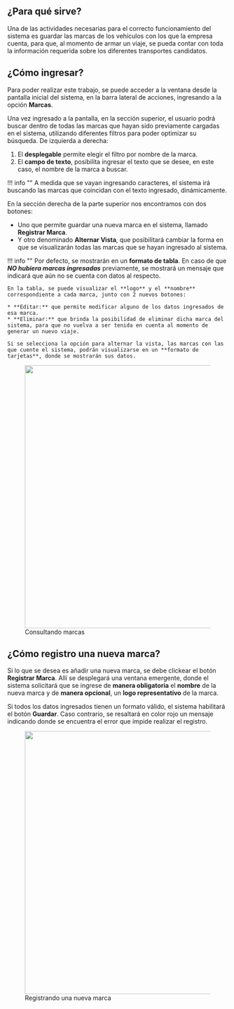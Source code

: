 ## ¿Para qué sirve?

Una de las actividades necesarias para el correcto funcionamiento del sistema es guardar las marcas de los vehículos con los que la empresa cuenta, para que, al momento de armar un viaje, se pueda contar con toda la información requerida sobre los diferentes transportes candidatos.

## ¿Cómo ingresar?

Para poder realizar este trabajo, se puede acceder a la ventana desde la pantalla inicial del sistema, en la barra lateral de acciones, ingresando a la opción **Marcas**.

Una vez ingresado a la pantalla, en la sección superior, el usuario podrá buscar dentro de todas las marcas que hayan sido previamente cargadas en el sistema, utilizando diferentes filtros para poder optimizar su búsqueda. De izquierda a derecha:

1. El **desplegable** permite elegir el filtro por nombre de la marca. 
2. El **campo de texto**, posibilita ingresar el texto que se desee, en este caso, el nombre de la marca a buscar. 

!!! info ""
    A medida que se vayan ingresando caracteres, el sistema irá buscando las marcas que coincidan con el texto ingresado, dinámicamente.

En la sección derecha de la parte superior nos encontramos con dos botones:

* Uno que permite guardar una nueva marca en el sistema, llamado **Registrar Marca**.
* Y otro denominado **Alternar Vista**, que posibilitará cambiar la forma en que se visualizarán todas las marcas que se hayan ingresado al sistema.

!!! info ""
    Por defecto, se mostrarán en un **formato de tabla**. En caso de que ***NO hubiera marcas ingresadas*** previamente, se mostrará un mensaje que indicará que aún no se cuenta con datos al respecto.

    En la tabla, se puede visualizar el **logo** y el **nombre** correspondiente a cada marca, junto con 2 nuevos botones: 
    
    * **Editar:** que permite modificar alguno de los datos ingresados de esa marca.
    * **Eliminar:** que brinda la posibilidad de eliminar dicha marca del sistema, para que no vuelva a ser tenida en cuenta al momento de generar un nuevo viaje.
    
    Si se selecciona la opción para alternar la vista, las marcas con las que cuente el sistema, podrán visualizarse en un **formato de tarjetas**, donde se mostrarán sus datos.

<figure>
    <a href="https://i.imgur.com/wfWGNHT.png" target="_blank">
        <img src="https://i.imgur.com/wfWGNHT.png" width="600"/>
    </a>
    <figcaption>Consultando marcas</figcaption>
</figure>

<!-- En caso de contar con una gran cantidad de marcas registradas, el sistema las ordenará por orden alfabético creciente, y para brindar una experiencia más agradable y organizada, las acomodará en páginas, mostrando de a 4 resultados en cada página. El usuario podrá moverse entre las diferentes páginas, haciendo uso de la barra de botones que se ubica por debajo a la derecha de la tabla. -->

## ¿Cómo registro una nueva marca?

Si lo que se desea es añadir una nueva marca, se debe clickear el botón **Registrar Marca**. Allí se desplegará una ventana emergente, donde el sistema solicitará que se ingrese de **manera obligatoria** el **nombre** de la nueva marca y de **manera opcional**, un **logo representativo** de la marca.

Si todos los datos ingresados tienen un formato válido, el sistema habilitará el botón **Guardar**. Caso contrario, se resaltará en color rojo un mensaje indicando donde se encuentra el error que impide realizar el registro. 

<!-- Pulsando dicho botón, el sistema comenzará el proceso de almacenamiento de la nueva información, y se encargará de informar el resultado correspondiente mediante un mensaje de éxito o mostrando un mensaje de error. Si el resultado es exitoso, se finaliza la tarea, y el sistema volverá a la pantalla anterior, donde mostrará todas las marcas que hayan sido cargadas, incluyendo la nueva. -->

<figure>
    <a href="https://i.imgur.com/caFbbR3.png" target="_blank">
        <img src="https://i.imgur.com/caFbbR3.png" width="600"/>
    </a>
    <figcaption>Registrando una nueva marca</figcaption>
</figure>